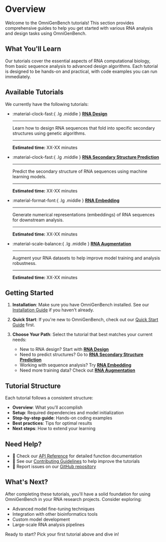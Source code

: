 # Overview

Welcome to the OmniGenBench tutorials! This section provides comprehensive guides to help you get started with various RNA analysis and design tasks using OmniGenBench.

## What You'll Learn

Our tutorials cover the essential aspects of RNA computational biology, from basic sequence analysis to advanced design algorithms. Each tutorial is designed to be hands-on and practical, with code examples you can run immediately.

## Available Tutorials

We currently have the following tutorials:


<div class="grid cards" markdown>

-   :material-clock-fast:{ .lg .middle } [__RNA Design__](rna-design.md)

    ---

    Learn how to design RNA sequences that fold into specific secondary structures using genetic algorithms.

    ---

    **Estimated time:** XX-XX minutes

-   :material-clock-fast:{ .lg .middle } [__RNA Secondary Structure Prediction__](rna-secondary-structure-prediction.md)

    ---

    Predict the secondary structure of RNA sequences using machine learning models.

    ---

    **Estimated time:** XX-XX minutes

-   :material-format-font:{ .lg .middle } [__RNA Embedding__](RNA-embedding.md)

    ---

    Generate numerical representations (embeddings) of RNA sequences for downstream analysis.

    ---

    **Estimated time:** XX-XX minutes

-   :material-scale-balance:{ .lg .middle } [__RNA Augmentation__](rna-augmentation.md)

    ---

    Augment your RNA datasets to help improve model training and analysis robustness.

    ---

    **Estimated time:** XX-XX minutes

</div>



## Getting Started

1. **Installation**: Make sure you have OmniGenBench installed. See our [Installation Guide](../getting-started/installation.md) if you haven't already.

2. **Quick Start**: If you're new to OmniGenBench, check out our [Quick Start Guide](../getting-started/quick-start.md) first.

3. **Choose Your Path**: Select the tutorial that best matches your current needs:
   - New to RNA design? Start with [**RNA Design**](rna-design.md)
   - Need to predict structures? Go to [**RNA Secondary Structure Prediction**](rna-secondary-structure-prediction.md)
   - Working with sequence analysis? Try [**RNA Embedding**](RNA-embedding.md)
   - Need more training data? Check out [**RNA Augmentation**](rna-augmentation.md)

## Tutorial Structure

Each tutorial follows a consistent structure:

- **Overview**: What you'll accomplish
- **Setup**: Required dependencies and model initialization
- **Step-by-step guide**: Hands-on coding examples
- **Best practices**: Tips for optimal results
- **Next steps**: How to extend your learning

## Need Help?

- 📖 Check our [API Reference](../api/overview.md) for detailed function documentation
- 🤝 See our [Contributing Guidelines](../contributing/guidelines.md) to help improve the tutorials
- 🐛 Report issues on our [GitHub repository](https://github.com/COLA-Laboratory/OmniGenBench)

## What's Next?

After completing these tutorials, you'll have a solid foundation for using OmniGenBench in your RNA research projects. Consider exploring:

- Advanced model fine-tuning techniques
- Integration with other bioinformatics tools
- Custom model development
- Large-scale RNA analysis pipelines

Ready to start? Pick your first tutorial above and dive in!
